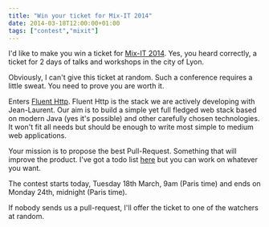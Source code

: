 ```yaml
---
title: "Win your ticket for Mix-IT 2014"
date: 2014-03-18T12:00:00+01:00
tags: ["contest","mixit"]
---
```


I'd like to make you win a ticket for <a href="http://www.mix-it.fr/">Mix-IT 2014</a>. Yes, you heard correctly, a ticket for 2 days of talks and workshops in the city of Lyon.

Obviously, I can't give this ticket at random. Such a conference requires a little sweat. You need to prove you are worth it.

Enters <a href="https://github.com/CodeStory/fluent-http">Fluent Http</a>. Fluent Http is the stack we are actively developing with Jean-Laurent. Our aim is to build a simple yet full fledged web stack based on modern Java (yes it's possible) and other carefully chosen technologies. It won't fit all needs but should be enough to write most simple to medium web applications.

Your mission is to propose the best Pull-Request. Something that will improve the product. I've got a todo list <a href="https://github.com/CodeStory/fluent-http#todo">here</a> but you can work on whatever you want.

The contest starts today, Tuesday 18th March, 9am (Paris time) and ends on Monday 24th, midnight (Paris time).

If nobody sends us a pull-request, I'll offer the ticket to one of the watchers at random.
